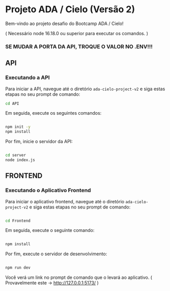 # Projeto ADA / Cielo (Versão 2)

Bem-vindo ao projeto desafio do Bootcamp ADA / Cielo!

( Necessário node 16.18.0 ou superior para executar os comandos. )

### SE MUDAR A PORTA DA API, TROQUE O VALOR NO .ENV!!!

## API

### Executando a API

Para iniciar a API, navegue até o diretório `ada-cielo-project-v2` e siga estas etapas no seu prompt de comando:

```bash
cd API
```

Em seguida, execute os seguintes comandos:

```bash

npm init -y
npm install

```

Por fim, inicie o servidor da API:

```bash

cd server
node index.js

```

## FRONTEND

### Executando o Aplicativo Frontend

Para iniciar o aplicativo frontend, navegue até o diretório `ada-cielo-project-v2` e siga estas etapas no seu prompt de comando:

```bash

cd Frontend

```

Em seguida, execute o seguinte comando:

```bash

npm install

```

Por fim, execute o servidor de desenvolvimento:

```bash

npm run dev

```

Você verá um link no prompt de comando que o levará ao aplicativo. ( Provavelmente este -> http://127.0.0.1:5173/ )

